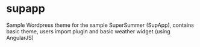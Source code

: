# supapp
Sample Wordpress theme for the sample SuperSummer (SupApp), contains basic theme, users import plugin and basic weather widget (using AngularJS)

